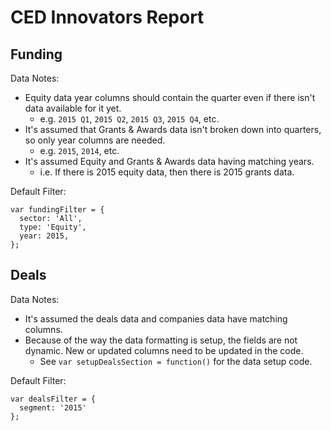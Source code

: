 # CED Innovators Report

## Funding

Data Notes:

- Equity data year columns should contain the quarter even if there isn't data available for it yet.
  - e.g. `2015 Q1`, `2015 Q2`, `2015 Q3`, `2015 Q4`, etc.
- It's assumed that Grants & Awards data isn't broken down into quarters, so only year columns are needed.
  - e.g. `2015`, `2014`, etc.
- It's assumed Equity and Grants & Awards data having matching years.
  - i.e. If there is 2015 equity data, then there is 2015 grants data.

Default Filter:
```
var fundingFilter = {
  sector: 'All',
  type: 'Equity',
  year: 2015,
};
```

## Deals

Data Notes:

- It's assumed the deals data and companies data have matching columns.
- Because of the way the data formatting is setup, the fields are not dynamic. New or updated columns need to be updated in the code.
  - See `var setupDealsSection = function()` for the data setup code.

Default Filter:
```
var dealsFilter = {
  segment: '2015'
};
```
